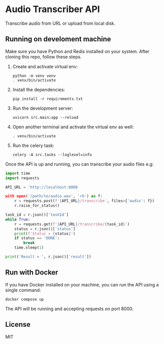 Audio Transcriber API
=====================
Transcribe audio from URL or upload from local disk.


## Running on develoment machine
Make sure you have Python and Redis installed on your system. After cloning this repo, follow these steps.

1.  Create and activate virtual env:

        python -m venv venv
        . venv/bin/activate

1.  Install the dependencies:

        pip install -r requirements.txt 

1.  Run the development server:

        uvicorn src.main:app --reload

1.  Open another terminal and activate the virtual env as well:

        . venv/bin/activate

1.  Run the celery task:

        celery -A src.tasks --loglevel=info

Once the API is up and running, you can transcribe your audio files e.g:

```python 
import time
import requests 

API_URL = 'http://localhost:8000

with open('/path/to/audio.wav', 'rb') as f:
    r = requests.post(f'{API_URL}/transcribe', files={'audio': f})
    r.raise_for_status()

task_id = r.json()['taskId']
while True:
    r = requests.get(f'{API_URL}/transcribe/{task_id}')
    status = r.json()['status']
    print(f'Status = {status}')
    if status == 'DONE':
        break
    time.sleep(1)

print('Result = ', r.json()['result'])
```


## Run with Docker
If you have Docker installed on your machine, you can run the API using a single command:

    docker compose up

The API will be running and accepting requests on port 8000.


## License
MIT
